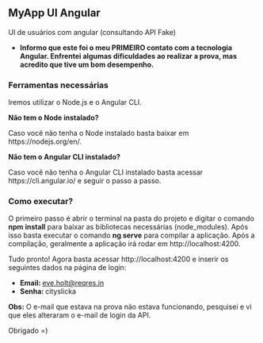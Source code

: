 MyApp UI Angular
-----------------------
UI de usuários com angular (consultando API Fake)

* <strong>Informo que este foi o meu PRIMEIRO contato com a tecnologia Angular. Enfrentei algumas dificuldades ao realizar a prova, mas acredito que tive um bom desempenho.</strong>

<h3>Ferramentas necessárias</h3>
<p>Iremos utilizar o Node.js e o Angular CLI.</p>

<strong>Não tem o Node instalado?</strong>
<p>Caso você não tenha o Node instalado basta baixar em https://nodejs.org/en/.</p>

<strong>Não tem o Angular CLI instalado?</strong>
<p>Caso você não tenha o Angular CLI instalado basta acessar https://cli.angular.io/ e seguir o passo a passo.</p>

<h3>Como executar?</h3>

<p>O primeiro passo é abrir o terminal na pasta do projeto e digitar o comando <strong>npm install</strong> para baixar as bibliotecas necessárias (node_modules). Após isso basta executar o comando <strong>ng serve</strong> para compilar a aplicação. Após a compilação, geralmente a aplicação irá rodar em http://localhost:4200.</p>

Tudo pronto!
Agora basta acessar http://localhost:4200 e inserir os seguintes dados na página de login:
* <strong>Email: </strong>eve.holt@reqres.in
* <strong>Senha: </strong>cityslicka


<p><strong>Obs:</strong> O e-mail que estava na prova não estava funcionando, pesquisei e vi que eles alteraram o e-mail de login da API.</p>

Obrigado =)
